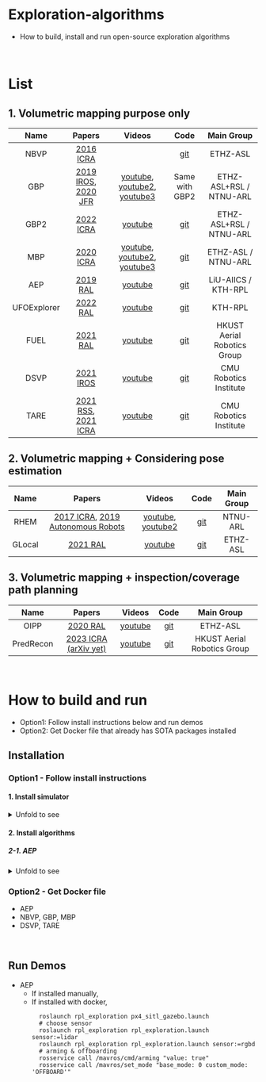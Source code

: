 # Exploration-algorithms
+ How to build, install and run open-source exploration algorithms

<br>

# List
## 1. Volumetric mapping purpose only

|     Name    |                                                               Papers                                                              |                                                            Videos                                                           |                            Code                           |          Main Group         |
|:-----------:|:---------------------------------------------------------------------------------------------------------------------------------:|:---------------------------------------------------------------------------------------------------------------------------:|:---------------------------------------------------------:|:---------------------------:|
|     NBVP    |                                     [2016 ICRA](https://ieeexplore.ieee.org/document/7487281)                                     |                                                                                                                             |       [git](https://github.com/ethz-asl/nbvplanner)       |           ETHZ-ASL          |
|     GBP     | [2019 IROS](https://ieeexplore.ieee.org/document/8968151), [2020 JFR](https://onlinelibrary.wiley.com/doi/full/10.1002/rob.21993) | [youtube](https://youtu.be/VWgEVTeABdE), [youtube2](https://youtu.be/mw0qy05Fo6Q), [youtube3](https://youtu.be/SNMsKAnCQkw) |                       Same with GBP2                      |   ETHZ-ASL+RSL / NTNU-ARL   |
|     GBP2    |                                     [2022 ICRA](https://ieeexplore.ieee.org/document/9812401)                                     |                                           [youtube](https://youtu.be/P3uT4gHEFHw)                                           |      [git](https://github.com/ntnu-arl/gbplanner_ros)     |   ETHZ-ASL+RSL / NTNU-ARL   |
|     MBP     |                                     [2020 ICRA](https://ieeexplore.ieee.org/document/9196964)                                     | [youtube](https://youtu.be/ZvUedi5mzN8), [youtube2](https://youtu.be/bKVRHaJO938), [youtube3](https://youtu.be/aT9F4gRjyJ0) |      [git](https://github.com/ntnu-arl/mbplanner_ros)     |     ETHZ-ASL / NTNU-ARL     |
|     AEP     |                                      [2019 RAL](https://ieeexplore.ieee.org/document/8633925)                                     |                                           [youtube](https://youtu.be/Mg93ojV5rC8)                                           |         [git](https://github.com/mseln/aeplanner)         |     LiU-AIICS / KTH-RPL     |
| UFOExplorer |                                      [2022 RAL](https://ieeexplore.ieee.org/document/9681328)                                     |                                           [youtube](https://youtu.be/MWrRXaaW-bg)                                           | [git](https://github.com/UnknownFreeOccupied/UFOExplorer) |           KTH-RPL           |
|     FUEL    |                                      [2021 RAL](https://ieeexplore.ieee.org/document/9324988)                                     |                                           [youtube](https://youtu.be/_dGgZUrWk-8)                                           |    [git](https://github.com/HKUST-Aerial-Robotics/FUEL)   | HKUST Aerial Robotics Group |
|     DSVP    |                                     [2021 IROS](https://ieeexplore.ieee.org/document/9636473)                                     |                                           [youtube](https://youtu.be/1yLLIZIIsDk)                                           |      [git](https://github.com/HongbiaoZ/dsv_planner)      |    CMU Robotics Institute   |
|     TARE    |      [2021 RSS](http://www.roboticsproceedings.org/rss17/p018.pdf), [2021 ICRA](https://ieeexplore.ieee.org/document/9561916)     |                                           [youtube](https://youtu.be/pIo64S-uOoI)                                           |      [git](https://github.com/caochao39/tare_planner)     |    CMU Robotics Institute   |

## 2. Volumetric mapping + Considering pose estimation

|  Name  |                                                                       Papers                                                                      |                                       Videos                                      |                           Code                          | Main Group |
|:------:|:-------------------------------------------------------------------------------------------------------------------------------------------------:|:---------------------------------------------------------------------------------:|:-------------------------------------------------------:|:----------:|
|  RHEM  | [2017 ICRA](https://ieeexplore.ieee.org/document/7989531), [2019 Autonomous Robots](https://link.springer.com/article/10.1007/s10514-019-09864-1) | [youtube](https://youtu.be/iveNtQyUut4), [youtube2](https://youtu.be/LtQ7sPbHqr0) | [git](https://github.com/ntnu-arl/rhem_planner) |  NTNU-ARL  |
| GLocal |                                         [2021 RAL](https://ieeexplore.ieee.org/abstract/document/9387110)                                         |                      [youtube](https://youtu.be/WInjZvoCDCM)                      |  [git](https://github.com/ethz-asl/glocal_exploration)  |  ETHZ-ASL  |

## 3. Volumetric mapping + inspection/coverage path planning

|    Name   |                             Papers                            |                  Videos                 |                            Code                           |          Main Group         |
|:---------:|:-------------------------------------------------------------:|:---------------------------------------:|:---------------------------------------------------------:|:---------------------------:|
|    OIPP   |    [2020 RAL](https://ieeexplore.ieee.org/document/8968434)   | [youtube](https://youtu.be/lEadqJ1_8Do) | [git](https://github.com/ethz-asl/mav_active_3d_planning) |           ETHZ-ASL          |
| PredRecon | [2023 ICRA (arXiv yet)](https://arxiv.org/pdf/2302.04488.pdf) | [youtube](https://youtu.be/ek7yY_FZYAc) | [git](https://github.com/HKUST-Aerial-Robotics/PredRecon) | HKUST Aerial Robotics Group |

<br>


# How to build and run
+ Option1: Follow install instructions below and run demos
+ Option2: Get Docker file that already has SOTA packages installed

## Installation
### Option1 - Follow install instructions
#### 1. Install simulator
<details><summary>Unfold to see</summary>
  
##### Note: Having PX4-SITL and RotorS Simulator at the same time
+ They both use `libmav_msgs.so` file with the same name but different source codes.
+ If you have both simulators, do not forget to change the name of either one temporally.

##### 1-1. Install PX4-SITL - for AEP
+ Follow [here](https://github.com/engcang/mavros-gazebo-application/blob/master/README.md#installation)

##### 1-2. Install RotorS Simulator - for NBVP, GBP, MBP

</details>
  
#### 2. Install algorithms
##### 2-1. AEP
<details><summary>Unfold to see</summary>

+ Install dependencies and build the code
  ```shell
    sudo apt install ros-<distro>-octomap* 
    sudo apt-get install libspatialindex-dev
    python2 -m pip install rtree

    cd ~/catkin_ws/src/
    git clone https://github.com/catkin/catkin_simple.git
    git clone https://github.com/mseln/aeplanner.git
    cd ..
    catkin build

    ## If PCL errors in rpl_exploration,
    ## change compiler to newer than c++14
    ## in line 4 for CMakeLists.txt of rpl_exploration
  ```
  
</details>

### Option2 - Get Docker file
+ AEP
+ NBVP, GBP, MBP
+ DSVP, TARE


<br>

## Run Demos
+ AEP
  + If installed manually,
  + If installed with docker,
    ```shell
      roslaunch rpl_exploration px4_sitl_gazebo.launch
      # choose sensor
      roslaunch rpl_exploration rpl_exploration.launch sensor:=lidar
      roslaunch rpl_exploration rpl_exploration.launch sensor:=rgbd
      # arming & offboarding
      rosservice call /mavros/cmd/arming "value: true"
      rosservice call /mavros/set_mode "base_mode: 0 custom_mode: 'OFFBOARD'"
    ```

<br>

